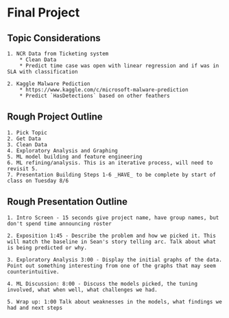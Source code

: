 # Final Project

## Topic Considerations

    1. NCR Data from Ticketing system
        * Clean Data
        * Predict time case was open with linear regression and if was in SLA with classification

    2. Kaggle Malware Pediction
        * https://www.kaggle.com/c/microsoft-malware-prediction
        * Predict `HasDetections` based on other feathers

## Rough Project Outline

    1. Pick Topic
    2. Get Data
    3. Clean Data
    4. Exploratory Analysis and Graphing
    5. ML model building and feature engineering
    6. ML refining/analysis. This is an iterative process, will need to revisit 5.
    7. Presentation Building Steps 1-6 _HAVE_ to be complete by start of class on Tuesday 8/6


## Rough Presentation Outline

    1. Intro Screen - 15 seconds give project name, have group names, but don't spend time announcing roster

    2. Exposition 1:45 - Describe the problem and how we picked it. This will match the baseline in Sean's story telling arc. Talk about what is being predicted or why.

    3. Exploratory Analysis 3:00 - Display the initial graphs of the data. Point out something interesting from one of the graphs that may seem counterintuitive. 

    4. ML Discussion: 8:00 - Discuss the models picked, the tuning involved, what when well, what challenges we had.

    5. Wrap up: 1:00 Talk about weaknesses in the models, what findings we had and next steps




